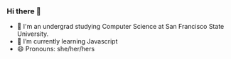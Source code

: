 ### Hi there 👋
- 🏫 I'm an undergrad studying Computer Science at San Francisco State University.
- 🌱 I’m currently learning Javascript
- 😄 Pronouns: she/her/hers
  

<!--
**rubitorres03/rubitorres03** is a ✨ _special_ ✨ repository because its `README.md` (this file) appears on your GitHub profile.

- 🔭 I’m currently working on an e-commerce site with my group.
- 🌱 I’m currently learning Javascript and HTML.
- 👯 I’m looking to collaborate on ...
- 🤔 I’m looking for help with ...
- 💬 Ask me about ...
- 📫 How to reach me: ...
- 😄 Pronouns: she/her/hers
- ⚡ Fun fact: ...
-->
